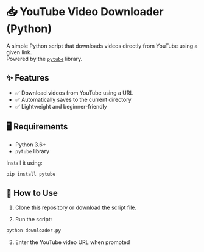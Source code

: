 # 📥 YouTube Video Downloader (Python)

A simple Python script that downloads videos directly from YouTube using a given link.  
Powered by the [`pytube`](https://pytube.io/en/latest/) library.

## ✨ Features

- ✅ Download videos from YouTube using a URL
- ✅ Automatically saves to the current directory
- ✅ Lightweight and beginner-friendly

## 🖥️ Requirements

- Python 3.6+
- `pytube` library

Install it using:

```bash
pip install pytube
```

## 🚀 How to Use

1. Clone this repository or download the script file.

2. Run the script:

```bash
python downloader.py
```
3. Enter the YouTube video URL when prompted
